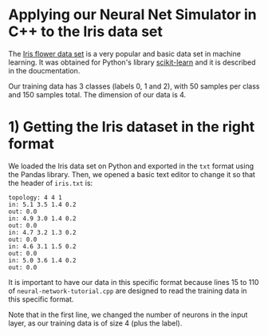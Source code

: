 # Applying our Neural Net Simulator in C++ to the Iris data set

The [Iris flower data set](https://en.wikipedia.org/wiki/Iris_flower_data_set) is a very popular and basic data set in machine learning. It was obtained for Python's library [scikit-learn](https://scikit-learn.org/stable/modules/generated/sklearn.datasets.load_iris.html#sklearn-datasets-load-iris) and it is described in the doucmentation.

Our training data has 3 classes (labels 0, 1 and 2), with 50 samples per class and 150 samples total. The dimension of our data is 4.

# 1) Getting the Iris dataset in the right format

We loaded the Iris data set on Python and exported in the `txt` format using the Pandas library. Then, we opened a basic text editor to change it so that the header of `iris.txt` is:
```
topology: 4 4 1
in: 5.1 3.5 1.4 0.2
out: 0.0
in: 4.9 3.0 1.4 0.2
out: 0.0
in: 4.7 3.2 1.3 0.2
out: 0.0
in: 4.6 3.1 1.5 0.2
out: 0.0
in: 5.0 3.6 1.4 0.2
out: 0.0
```

It is important to have our data in this specific format because lines 15 to 110 of `neural-network-tutorial.cpp` are designed to read the training data in this specific format.

Note that in the first line, we changed the number of neurons in the input layer, as our training data is of size 4 (plus the label).
